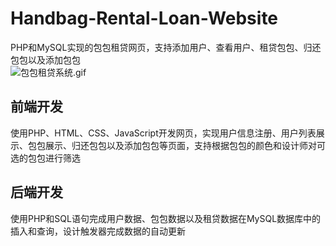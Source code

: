 # Handbag-Rental-Loan-Website
PHP和MySQL实现的包包租贷网页，支持添加用户、查看用户、租贷包包、归还包包以及添加包包  
![包包租贷系统.gif](包包租贷系统.gif)
## 前端开发
使用PHP、HTML、CSS、JavaScript开发网页，实现用户信息注册、用户列表展示、包包展示、归还包包以及添加包包等页面，支持根据包包的颜色和设计师对可选的包包进行筛选
## 后端开发
使用PHP和SQL语句完成用户数据、包包数据以及租贷数据在MySQL数据库中的插入和查询，设计触发器完成数据的自动更新
